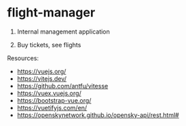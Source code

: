# flight-manager


1. Internal management application



2. Buy tickets, see flights


Resources:
- https://vuejs.org/
- https://vitejs.dev/
- https://github.com/antfu/vitesse
- https://vuex.vuejs.org/
- https://bootstrap-vue.org/
- https://vuetifyjs.com/en/
- https://openskynetwork.github.io/opensky-api/rest.html#
